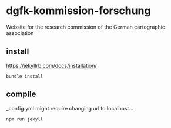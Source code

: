 # dgfk-kommission-forschung
Website for the research commission of the German cartographic association

## install
https://jekyllrb.com/docs/installation/

```
bundle install
```


## compile

_config.yml might require changing url to localhost...

```
npm run jekyll
```